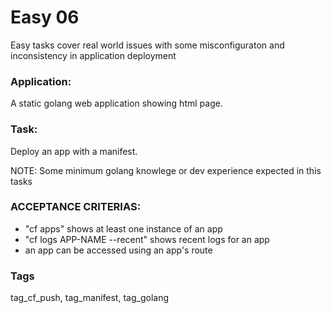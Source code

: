 # Easy 06
Easy tasks cover real world issues with some misconfiguraton 
and inconsistency in application deployment

### Application:
A static golang web application showing html page.

### Task:
Deploy an app with a manifest.

NOTE: Some minimum golang knowlege or dev experience expected in this tasks

### ACCEPTANCE CRITERIAS:
- "cf apps" shows at least one instance of an app
- "cf logs APP-NAME --recent" shows recent logs for an app
- an app can be accessed using an app's route

### Tags
tag_cf_push, tag_manifest, tag_golang
